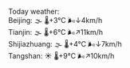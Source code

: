 Today weather:  
Beijing: 🌫  🌡️+3°C 🌬️↓4km/h  
Tianjin: 🌫  🌡️+6°C 🌬️↗11km/h  
Shijiazhuang: 🌫  🌡️+4°C 🌬️↓7km/h  
Tangshan: ☀️   🌡️+9°C 🌬️↗10km/h  
